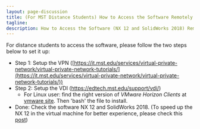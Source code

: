 ```yaml
---
layout: page-discussion
title: (For MST Distance Students) How to Access the Software Remotely
tagline: 
description: How to Access the Software (NX 12 and SolidWorks 2018) Remotely
---
```


For distance students to access the software, please follow the two steps below to set it up:

- Step 1: Setup the VPN ([https://it.mst.edu/services/virtual-private-network/virtual-private-network-tutorials/](https://it.mst.edu/services/virtual-private-network/virtual-private-network-tutorials/))
- Step 2: Setup the VDI (https://edtech.mst.edu/support/vdi/)
  - For Linux user: find the right version of *VMware Horizon Clients* at [vmware site](https://my.vmware.com/en/web/vmware/info/slug/desktop_end_user_computing/vmware_horizon_clients/4_0). Then 'bash' the file to install.
- Done: Check the software NX 12 and SolidWorks 2018. (To speed up the NX 12 in the virtual machine for better experience, please check this [post](speed-up-nx.html))